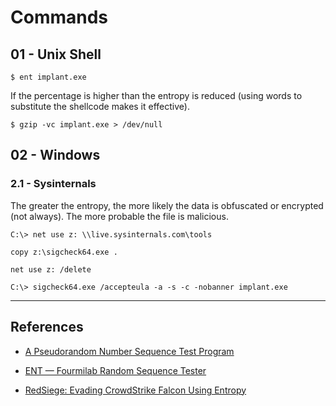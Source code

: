 # Commands

## 01 - Unix Shell

```
$ ent implant.exe
```

If the percentage is higher than the entropy is reduced (using words to substitute the shellcode makes it effective).

```
$ gzip -vc implant.exe > /dev/null
```

## 02 - Windows

### 2.1 - Sysinternals 

The greater the entropy, the more likely the data is obfuscated or encrypted (not always). The more probable the file is malicious.

```
C:\> net use z: \\live.sysinternals.com\tools

copy z:\sigcheck64.exe .

net use z: /delete

C:\> sigcheck64.exe /accepteula -a -s -c -nobanner implant.exe
```

---
## References

- [A Pseudorandom Number Sequence Test Program](https://www.fourmilab.ch/random/)

- [ENT — Fourmilab Random Sequence Tester](https://github.com/Fourmilab/ent_random_sequence_tester)

- [RedSiege: Evading CrowdStrike Falcon Using Entropy](https://redsiege.com/blog/2023/04/evading-crowdstrike-falcon-using-entropy/)